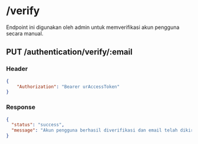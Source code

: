 # /verify

Endpoint ini digunakan oleh admin untuk memverifikasi akun pengguna secara manual.

## PUT /authentication/verify/:email

### Header

```json
{
    "Authorization": "Bearer urAccessToken"
}
```

### Response

```json
{
  "status": "success",
  "message": "Akun pengguna berhasil diverifikasi dan email telah dikirim"
}

